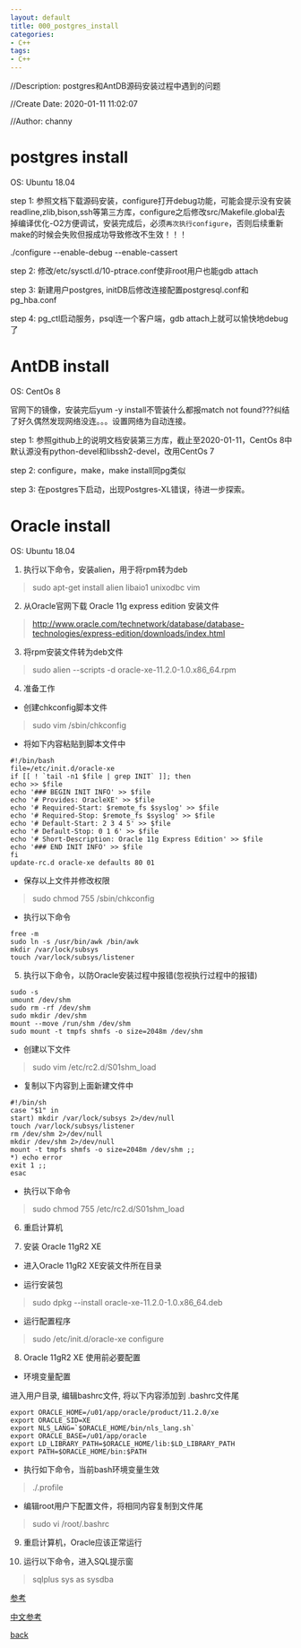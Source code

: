 ```yaml
---
layout: default
title: 000_postgres_install
categories:
- C++
tags:
- C++
---
```

//Description: postgres和AntDB源码安装过程中遇到的问题

//Create Date: 2020-01-11 11:02:07

//Author: channy

# postgres install

OS: Ubuntu 18.04

step 1: 参照文档下载源码安装，configure打开debug功能，可能会提示没有安装readline,zlib,bison,ssh等第三方库，configure之后修改src/Makefile.global去掉编译优化-O2方便调试，安装完成后，必须`再次执行configure`，否则后续重新make的时候会失败但报成功导致修改不生效！！！

./configure --enable-debug --enable-cassert

step 2: 修改/etc/sysctl.d/10-ptrace.conf使非root用户也能gdb attach

step 3: 新建用户postgres, initDB后修改连接配置postgresql.conf和pg_hba.conf

step 4: pg_ctl启动服务，psql连一个客户端，gdb attach上就可以愉快地debug了

# AntDB install

OS: CentOs 8

官网下的镜像，安装完后yum -y install不管装什么都报match not found???纠结了好久偶然发现网络没连。。。设置网络为自动连接。

step 1: 参照github上的说明文档安装第三方库，截止至2020-01-11，CentOs 8中默认源没有python-devel和libssh2-devel，改用CentOs 7

step 2: configure，make，make install同pg类似

step 3: 在postgres下启动，出现Postgres-XL错误，待进一步探索。 

# Oracle install

OS: Ubuntu 18.04

1. 执行以下命令，安装alien，用于将rpm转为deb

> sudo apt-get install alien libaio1 unixodbc vim

2. 从Oracle官网下载 Oracle 11g express edition 安装文件

> http://www.oracle.com/technetwork/database/database-technologies/express-edition/downloads/index.html

3. 将rpm安装文件转为deb文件

> sudo alien --scripts -d oracle-xe-11.2.0-1.0.x86_64.rpm

4. 准备工作

* 创建chkconfig脚本文件

> sudo vim /sbin/chkconfig

* 将如下内容粘贴到脚本文件中

```shell
#!/bin/bash
file=/etc/init.d/oracle-xe
if [[ ! `tail -n1 $file | grep INIT` ]]; then
echo >> $file
echo '### BEGIN INIT INFO' >> $file
echo '# Provides: OracleXE' >> $file
echo '# Required-Start: $remote_fs $syslog' >> $file
echo '# Required-Stop: $remote_fs $syslog' >> $file
echo '# Default-Start: 2 3 4 5' >> $file
echo '# Default-Stop: 0 1 6' >> $file
echo '# Short-Description: Oracle 11g Express Edition' >> $file
echo '### END INIT INFO' >> $file
fi
update-rc.d oracle-xe defaults 80 01
```

* 保存以上文件并修改权限

> sudo chmod 755 /sbin/chkconfig

* 执行以下命令

```
free -m
sudo ln -s /usr/bin/awk /bin/awk
mkdir /var/lock/subsys
touch /var/lock/subsys/listener
```

5. 执行以下命令，以防Oracle安装过程中报错(忽视执行过程中的报错)

```
sudo -s
umount /dev/shm
sudo rm -rf /dev/shm
sudo mkdir /dev/shm
mount --move /run/shm /dev/shm
sudo mount -t tmpfs shmfs -o size=2048m /dev/shm
```

* 创建以下文件

> sudo vim /etc/rc2.d/S01shm_load

* 复制以下内容到上面新建文件中

```shell
#!/bin/sh
case "$1" in
start) mkdir /var/lock/subsys 2>/dev/null
touch /var/lock/subsys/listener
rm /dev/shm 2>/dev/null
mkdir /dev/shm 2>/dev/null
mount -t tmpfs shmfs -o size=2048m /dev/shm ;;
*) echo error
exit 1 ;;
esac
```

* 执行以下命令

> sudo chmod 755 /etc/rc2.d/S01shm_load

6. 重启计算机

7. 安装 Oracle 11gR2 XE

* 进入Oracle 11gR2 XE安装文件所在目录

* 运行安装包

> sudo dpkg --install oracle-xe-11.2.0-1.0.x86_64.deb

* 运行配置程序

> sudo /etc/init.d/oracle-xe configure

8. Oracle 11gR2 XE 使用前必要配置

* 环境变量配置

进入用户目录, 编辑bashrc文件, 将以下内容添加到 .bashrc文件尾

```
export ORACLE_HOME=/u01/app/oracle/product/11.2.0/xe
export ORACLE_SID=XE
export NLS_LANG=`$ORACLE_HOME/bin/nls_lang.sh`
export ORACLE_BASE=/u01/app/oracle
export LD_LIBRARY_PATH=$ORACLE_HOME/lib:$LD_LIBRARY_PATH
export PATH=$ORACLE_HOME/bin:$PATH
```

* 执行如下命令，当前bash环境变量生效

> ./.profile

* 编辑root用户下配置文件，将相同内容复制到文件尾

> sudo vi /root/.bashrc

9. 重启计算机，Oracle应该正常运行

10. 运行以下命令，进入SQL提示窗

> sqlplus sys as sysdba

[参考](https://www.youtube.com/watch?v=jOrarHqj7X8)

[中文参考](https://blog.csdn.net/once_pluto/article/details/83385150)

[back](./)

